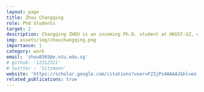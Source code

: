 ```yaml
---
layout: page
title: Zhou Changqing
role: Phd Students
target: 2
description: Changqing ZHOU is an incoming Ph.D. student at HKUST-GZ, where he will be advised by Prof. Changhao CHEN. He holds an M.S. in Artificial Intelligence from NTU and a B.S. in Mechanical Engineering from SJTU. His research interests focus on 3D vision and scene understanding. He aims to develop embodied agents capable of perceiving and interacting with the real world, with the ultimate goal of delivering tangible benefits to everyday life.
img: assets/img/zhouchangqing.png
importance: 1
category: work
email: 'zhou0365@e.ntu.edu.sg'
# github: '12312321'
# twitter : 'Sitzmann'
website: 'https://scholar.google.com/citations?user=FZ3jPs4AAAAJ&hl=en'
related_publications: true
---
```


